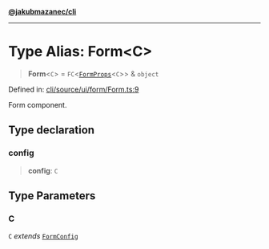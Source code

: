 [**@jakubmazanec/cli**](../README.md)

---

# Type Alias: Form\<C\>

> **Form**\<`C`\> = `FC`\<[`FormProps`](FormProps.md)\<`C`\>\> & `object`

Defined in:
[cli/source/ui/form/Form.ts:9](https://github.com/jakubmazanec/tools/blob/a1a5edf56256b0aa4e209cc73bc7a07f5d7fc236/packages/cli/source/ui/form/Form.ts#L9)

Form component.

## Type declaration

### config

> **config**: `C`

## Type Parameters

### C

`C` _extends_ [`FormConfig`](FormConfig.md)
